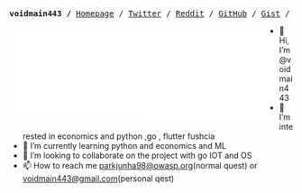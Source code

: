 <p><pre align="center">
<strong>voidmain443 /</strong> <a href="https://www.labri.fr/perso/nrougier">Homepage</a> / <a href="">Twitter</a> / <a href="">Reddit</a> / <a href="">GitHub</a> / <a href="">Gist</a> / <a href="">Stackoveflow</a> / <a href="">Slideshare</a> / <a href="">Shadertoy</a></pre></p>

<a href="https://metrics.lecoq.io/about/voidmain443"><img src="metrics-base.svg" align="left" width="47.5%"></img></a>
<a href="https://metrics.lecoq.io/about/voidmain443"><img src="metrics-achievements.svg" align="left" width="47.5%"></img></a>


- 👋 Hi, I’m @voidmain443
- 👀 I’m interested in economics and python ,go , flutter fushcia
- 🌱 I’m currently learning python and economics and ML
- 💞️ I’m looking to collaborate on the project with go IOT and OS 
- 📫 How to reach me parkjunha98@owasp.org(normal quest) or voidmain443@gmail.com(personal qest)

<!---
voidmain443/voidmain443 is a ✨ special ✨ repository because its `README.md` (this file) appears on your GitHub profile.
You can click the Preview link to take a look at your changes.
--->
